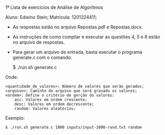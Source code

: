 1ª Lista de exercícios de Análise de Algoritmos

Aluno: Edwino Stein;
Matricula: 1201324411;  

 * As respostas estão no arquivo Repostas.pdf e Repostas.docx.

 * As instruções de como compilar e executar as questões 4, 5 e 8 estão no arquivo de respostas.

 * Para gerar um arquivo de entrada, basta executar o programa generate.c com o comando:

    $ ./run.sh generate.c <quantidade> <arquivo> <ordem>

Onde:

    <quantidade_de_valores>: Número de valores que serão gerados;
    <arquivo>: Caminho do arquivo que será gravado os valores;
    <ordem>: Define o critério de gerção do valores:
        asc: Valores em ordem crescente;
        desc: Valores em ordem decrescente;
        random: Valores aleatórios;

Exemplo:

    $ ./run.sh generate.c 1000 inputs/input-1000-rand.txt random
